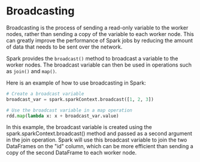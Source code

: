 # Broadcasting

Broadcasting is the process of sending a read-only variable to the worker nodes, rather than sending a copy of the variable to each worker node. This can greatly improve the performance of Spark jobs by reducing the amount of data that needs to be sent over the network.

Spark provides the `broadcast()` method to broadcast a variable to the worker nodes. The broadcast variable can then be used in operations such as `join()` and `map()`.

Here is an example of how to use broadcasting in Spark:

```py
# Create a broadcast variable
broadcast_var = spark.sparkContext.broadcast([1, 2, 3])

# Use the broadcast variable in a map operation
rdd.map(lambda x: x + broadcast_var.value)
```

In this example, the broadcast variable is created using the spark.sparkContext.broadcast() method and passed as a second argument in the join operation. Spark will use this broadcast variable to join the two DataFrames on the "id" column, which can be more efficient than sending a copy of the second DataFrame to each worker node.